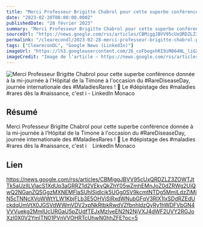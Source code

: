 ```yaml
---
title: "Merci Professeur Brigitte Chabrol pour cette superbe conférence donnée à la mi-journée à l'Hôpital de la Timone à l'occasion du #RareDiseaseDay, journée internationale des #MaladiesRares ! 🙌 Le #dépistage des #maladies #rares dès la #naissance, c'est i - LinkedIn Monaco"
date: "2023-02-28T08:00:00.000Z"
publishedDate: "28 février 2023"
summary: "Merci Professeur Brigitte Chabrol pour cette superbe conférence donnée à la mi-journée à l'Hôpital de la Timone à l'occasion du #RareDiseaseDay, journée internationale des #MaladiesRares ! 🙌 Le #dépistage des #maladies #rares dès la #naissance, c'est i &nbsp;&nbsp; LinkedIn Monaco"
sourceUrl: "https://news.google.com/rss/articles/CBMiggJBVV95cUxQRDZLZ3ZOWTJtTk5aUzlILVlacS1XdUp3aGRRZ1d2VEkyQkZhY05wZmhEMnJoZ0dZRWg2UjQwQ2NGanZQSGgzMXNEMFlaSUhlSjdlcjk5UGg0SV9kcmtNTDg5MmlLdzZiMjN5cTNNcXVoWWtYLW1KbjFLb3E5OHVjSlRxdWNubGFqV3RlX1IxSDdRZEdUckdqUmVtX0JGSVdWWmVDV2xpNkRtbkRwdVZfbnhldzQyRy1hWDFVbGN4VVVuekg2MmlUcURGaU5pZUdfTEJxMzlveEN2N2NjVXJ4dWF2UVY2RGJoXzI0X0V2YmlTN01PVnVVOHRTcUhwN0hhZFE?oc=5"
permalink: "/clearecondl/2023-02-28-merci-professeur-brigitte-chabrol-pour-cette-superbe-conference-donnee-a-la-mi-j"
tags: ["CleareconDL", "Google News (LinkedIn)"]
imageUrl: "https://lh3.googleusercontent.com/J6_coFbogxhRI9iM864NL_liGXvsQp2AupsKei7z0cNNfDvGUmWUy20nuUhkREQyrpY4bEeIBuc=s0-w300"
imageCredit: "Image de l’article — https://news.google.com/rss/articles/CBMiggJBVV95cUxQRDZLZ3ZOWTJtTk5aUzlILVlacS1XdUp3aGRRZ1d2VEkyQkZhY05wZmhEMnJoZ0dZRWg2UjQwQ2NGanZQSGgzMXNEMFlaSUhlSjdlcjk5UGg0SV9kcmtNTDg5MmlLdzZiMjN5cTNNcXVoWWtYLW1KbjFLb3E5OHVjSlRxdWNubGFqV3RlX1IxSDdRZEdUckdqUmVtX0JGSVdWWmVDV2xpNkRtbkRwdVZfbnhldzQyRy1hWDFVbGN4VVVuekg2MmlUcURGaU5pZUdfTEJxMzlveEN2N2NjVXJ4dWF2UVY2RGJoXzI0X0V2YmlTN01PVnVVOHRTcUhwN0hhZFE?oc=5"
---
```


![Merci Professeur Brigitte Chabrol pour cette superbe conférence donnée à la mi-journée à l'Hôpital de la Timone à l'occasion du #RareDiseaseDay, journée internationale des #MaladiesRares ! 🙌 Le #dépistage des #maladies #rares dès la #naissance, c'est i - LinkedIn Monaco](https://lh3.googleusercontent.com/J6_coFbogxhRI9iM864NL_liGXvsQp2AupsKei7z0cNNfDvGUmWUy20nuUhkREQyrpY4bEeIBuc=s0-w300)

## Résumé

Merci Professeur Brigitte Chabrol pour cette superbe conférence donnée à la mi-journée à l'Hôpital de la Timone à l'occasion du #RareDiseaseDay, journée internationale des #MaladiesRares ! 🙌 Le #dépistage des #maladies #rares dès la #naissance, c'est i &nbsp;&nbsp; LinkedIn Monaco

## Lien

https://news.google.com/rss/articles/CBMiggJBVV95cUxQRDZLZ3ZOWTJtTk5aUzlILVlacS1XdUp3aGRRZ1d2VEkyQkZhY05wZmhEMnJoZ0dZRWg2UjQwQ2NGanZQSGgzMXNEMFlaSUhlSjdlcjk5UGg0SV9kcmtNTDg5MmlLdzZiMjN5cTNNcXVoWWtYLW1KbjFLb3E5OHVjSlRxdWNubGFqV3RlX1IxSDdRZEdUckdqUmVtX0JGSVdWWmVDV2xpNkRtbkRwdVZfbnhldzQyRy1hWDFVbGN4VVVuekg2MmlUcURGaU5pZUdfTEJxMzlveEN2N2NjVXJ4dWF2UVY2RGJoXzI0X0V2YmlTN01PVnVVOHRTcUhwN0hhZFE?oc=5
